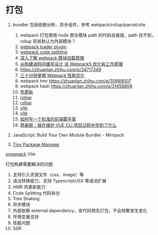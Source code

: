 # 打包

1.  bundler 包括依赖分析、异步组件，参考 webpack/rollup/parcel/vite

    1. webpack 打包使用 node 原生模块 path 的代码会报错，path 找不到，rollup 将其默认为外部模块？
    1. [webpack loader plugin](https://juejin.cn/post/6871239792558866440)
    1. [webpack code splitting](https://zhuanlan.zhihu.com/p/25534249)
    1. [深入了解 webpack 模块加载原理](https://juejin.cn/post/6872354325553741838)
    1. [从构建进程间缓存设计 谈 Webpack5 优化和工作原理](https://zhuanlan.zhihu.com/p/110995118)
    1. https://zhuanlan.zhihu.com/p/24717349
    1. [三十分钟掌握 Webpack 性能优化](https://juejin.cn/post/6844903651291447309)
    1. webpack hmr https://zhuanlan.zhihu.com/p/30669007
    1. webpack hash https://zhuanlan.zhihu.com/p/31456808
    1. [热更新](https://juejin.cn/post/6844903933157048333)
    1. [rollup](https://juejin.cn/post/6898865993289105415)
    1. [rollup](https://www.bilibili.com/video/BV1Ah411S7wJ)
    1. [vite](https://www.bilibili.com/video/BV1kh411Q7WN)
    1. [vite](https://zhuanlan.zhihu.com/p/149033579)
    1. [如何写一个标准的前端脚手架](https://zhuanlan.zhihu.com/p/105846231)
    1. [蒋豪群：我在维护 VUE CLI 项目过程中学到了什么](https://www.bilibili.com/video/BV1R54y1B7FB?from=search&seid=11465468630072303797)

1.  JavaScript: Build Your Own Module Bundler - Minipack
1.  [Tiny Package Manager](https://github.com/g-plane/tiny-package-manager)

[snowpack](https://zhuanlan.zhihu.com/p/149351900) Vite

打包构建需要解决的问题

1. 支持引入资源文件（css、image）等
1. 语法转换能力，支持 Typescript/JSX 等语法扩展
1. HMR 热更新能力
1. Code Splitting 代码拆分
1. Tree Shaking
1. 异步模块
1. 外部依赖 external dependency，库代码预先打包，不会频繁发生变化
1. 环境变量支持
1. 性能问题
1. SSR
